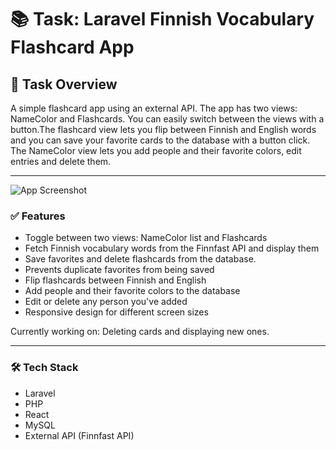 # 📚 Task: Laravel Finnish Vocabulary Flashcard App

## 📘 Task Overview
A simple flashcard app using an external API. The app has two views: NameColor and Flashcards. You can easily switch between the views with a button.The flashcard view lets you flip between Finnish and English words and you can save your favorite cards to the database with a button click.  The NameColor view lets you add people and their favorite colors, edit entries and delete them. 

___

![App Screenshot](gifFlashcardApp.gif)


### ✅ Features
- Toggle between two views: NameColor list and Flashcards
- Fetch Finnish vocabulary words from the Finnfast API and display them
- Save favorites and delete flashcards from the database.
- Prevents duplicate favorites from being saved
- Flip flashcards between Finnish and English
- Add people and their favorite colors to the database
- Edit or delete any person you've added
- Responsive design for different screen sizes

Currently working on: Deleting cards and displaying new ones.
____

### 🛠️ Tech Stack
* Laravel
* PHP
* React
* MySQL
* External API (Finnfast API)

